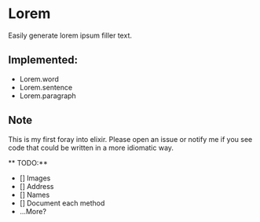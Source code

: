 Lorem
=====
Easily generate lorem ipsum filler text.

## Implemented:
- Lorem.word
- Lorem.sentence
- Lorem.paragraph


## Note
This is my first foray into elixir. Please open an issue or notify me if you see
code that could be written in a more idiomatic way.

** TODO:**
 - [] Images
 - [] Address
 - [] Names
 - [] Document each method
 - ...More?
